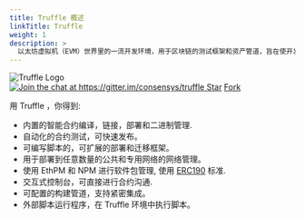 ```yaml
---
title: Truffle 概述
linkTitle: Truffle
weight: 1
description: >
  以太坊虚拟机（EVM）世界里的一流开发环境，用于区块链的测试框架和资产管道，旨在使开发人员的生活更轻松.
---
```


<img style="max-width: 160px;" src="/img/truffle-logo-dark.svg" alt="Truffle Logo" />

<div class="text-center docs-badges">
  <a href="https://gitter.im/consensys/truffle?utm_source=badge&utm_medium=badge&utm_campaign=pr-badge&utm_content=badge">
    <img src="https://badges.gitter.im/Join%20Chat.svg" alt="Join the chat at https://gitter.im/consensys/truffle"/>
  </a>
  <a class="github-button" href="https://github.com/trufflesuite/truffle" data-icon="octicon-star" data-show-count="true" aria-label="Star trufflesuite/truffle on GitHub">Star</a>
  <a class="github-button" href="https://github.com/trufflesuite/truffle/fork" data-icon="octicon-repo-forked" data-show-count="true" aria-label="Fork trufflesuite/truffle on GitHub">Fork</a>
</div>

用 Truffle ，你得到:

- 内置的智能合约编译，链接，部署和二进制管理.
- 自动化的合约测试，可快速发布。
- 可编写脚本的，可扩展的部署和迁移框架。
- 用于部署到任意数量的公共和专用网络的网络管理。
- 使用 EthPM 和 NPM 进行软件包管理, 使用 [ERC190](https://github.com/ethereum/EIPs/issues/190) 标准.
- 交互式控制台，可直接进行合约沟通.
- 可配置的构建管道，支持紧密集成。
- 外部脚本运行程序，在 Truffle 环境中执行脚本。
